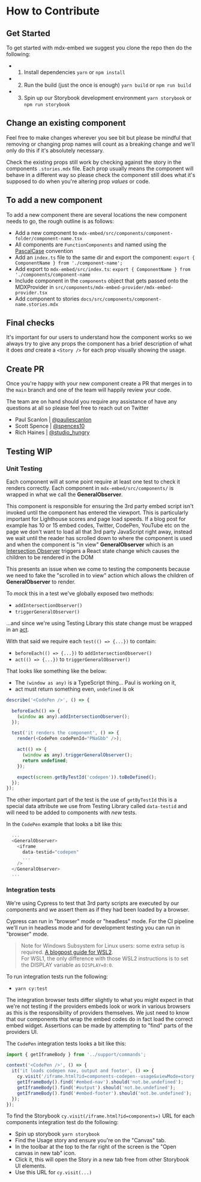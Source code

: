 # How to Contribute

## Get Started

To get started with mdx-embed we suggest you clone the repo then do the following:

- 1. Install dependencies `yarn` or `npm install`
- 2. Run the build (just the once is enough) `yarn build` or `npm run build`
- 3. Spin up our Storybook development environment `yarn storybook` or `npm run storybook`

## Change an existing component

Feel free to make changes wherever you see bit but please be mindful that removing or changing prop names will count as
a breaking change and we'll only do this if it's absolutely necessary.

Check the existing props still work by checking against the story in the components `.stories.mdx` file. Each prop
usually means the component will behave in a different way so please check the component still does what it's supposed
to do when you're altering prop _values_ or code.

## To add a new component

To add a new component there are several locations the new component needs to go, the rough outline is as follows:

- Add a new component to `mdx-embed/src/components/component-folder/component-name.tsx`
- All components are `FunctionComponents` and named using the [PascalCase](https://wiki.c2.com/?PascalCase) convention
- Add an `index.ts` file to the same dir and export the component: `export { ComponentName } from './component-name';`
- Add export to `mdx-embed/src/index.ts`: `export { ComponentName } from './components/component-name`
- Include component in the `components` object that gets passed onto the MDXProvider in
  `src/components/mdx-embed-provider/mdx-embed-provider.tsx`
- Add component to stories `docs/src/components/component-name.stories.mdx`

## Final checks

It's important for our users to understand how the component works so we always try to give any props the component has
a brief description of what it does _and_ create a `<Story />` for each prop visually showing the usage.

## Create PR

Once you're happy with your new component create a PR that merges in to the `main` branch and one of the team will
happily review your code.

The team are on hand should you require any assistance of have any questions at all so please feel free to reach out on
Twitter

- Paul Scanlon | [@pauliescanlon](https://twitter.com/PaulieScanlon)
- Scott Spence | [@spences10](https://twitter.com/spences10)
- Rich Haines | [@studio_hungry](https://twitter.com/studio_hungry)

## Testing WIP

### Unit Testing

Each component will at some point require at least one test to check it renders correctly. Each component in
`mdx-embed/src/components/` is wrapped in what we call the **GeneralObserver**.

This component is responsible for ensuring the 3rd party embed script isn't invoked until the component has entered the
viewport. This is particularly important for Lighthouse scores and page load speeds. If a blog post for example has 10
or 15 embed codes, Twitter, CodePen, YouTube etc on the page we don't want to load all that 3rd party JavaScript right
away, instead we wait until the reader has scrolled down to where the component is used and when the component is "in
view" **GeneralObserver** which is an
[Intersection Observer](https://developer.mozilla.org/en-US/docs/Web/API/Intersection_Observer_API) triggers a React
state change which causes the children to be rendered in the DOM

This presents an issue when we come to testing the components because we need to fake the "scrolled in to view" action
which allows the children of **GeneralObserver** to render.

To _mock_ this in a test we've globally exposed two methods:

- `addIntersectionObserver()`
- `triggerGeneralObserver()`

...and since we're using Testing Library this state change must be wrapped in an
[act](https://testing-library.com/docs/react-testing-library/api#act).

With that said we require each `test(() => {...})` to contain:

- `beforeEach(() => {...})` to `addIntersectionObserver()`
- `act(() => {...})` to `triggerGeneralObserver()`

That looks like something like the below:

- The `(window as any)` is a TypeScript thing... Paul is working on it,
- act must return something even, `undefined` is ok

```javascript
describe('<CodePen />', () => {

  beforeEach(() => {
    (window as any).addIntersectionObserver();
  });

  test('it renders the component', () => {
    render(<CodePen codePenId="PNaGbb" />);

    act(() => {
      (window as any).triggerGeneralObserver();
      return undefined;
    });

    expect(screen.getByTestId('codepen')).toBeDefined();
  });
});
```

The other important part of the test is the use of `getByTestId` this is a special data attribute we use from Testing
Library called `data-testid` and will need to be added to components with _new_ tests.

In the `CodePen` example that looks a bit like this:

```javascript
  ...
  <GeneralObserver>
    <iframe
      data-testid="codepen"
      ...
    />
  </GeneralObserver>
  ...
```

### Integration tests

We're using Cypress to test that 3rd party scripts are executed by our components and we assert them as if they had been
loaded by a browser.

Cypress can run in "browser" mode or "headless" mode. For the CI pipeline we'll run in headless mode and for development
testing you can run in "browser" mode.

> Note for Windows Subsystem for Linux users: some extra setup is required.
> [A blogpost guide for WSL2](https://nickymeuleman.netlify.app/blog/gui-on-wsl2-cypress).  
> For WSL1, the only difference with those WSL2 instructions is to set the DISPLAY variable as `DISPLAY=0:0`.

To run integration tests run the following:

- `yarn cy:test`

The integration browser tests differ slightly to what you might expect in that we're not testing if the providers embeds
look or work in various browsers as this is the responsibility of providers themselves. We just need to know that our
components that wrap the embed codes do in fact load the correct embed widget. Assertions can be made by attempting to
"find" parts of the providers UI.

The `CodePen` integration tests looks a bit like this:

```javascript
import { getIframeBody } from '../support/commands';

context('<CodePen />', () => {
  it('it loads codepen nav, output and footer', () => {
    cy.visit('/iframe.html?id=components-codepen--usage&viewMode=story');
    getIframeBody().find('#embed-nav').should('not.be.undefined');
    getIframeBody().find('#output').should('not.be.undefined');
    getIframeBody().find('#embed-footer').should('not.be.undefined');
  });
});
```

To find the Storybook `cy.visit(/iframe.html?id=components=)` URL for each components integration test do the following:

- Spin up storybook `yarn storybook`
- Find the Usage story and ensure you're on the "Canvas" tab.
- In the toolbar at the top to the far right of the screen is the "Open canvas in new tab" icon.
- Click it, this will open the Story in a new tab free from other Storybook UI elements.
- Use this URL for `cy.visit(...)`
